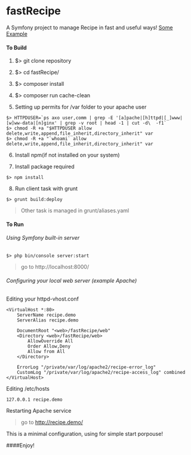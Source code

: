 fastRecipe
==========

A Symfony project to manage Recipe in fast and useful ways!
[Some Example](example.md)

#### To Build

1) $> git clone repository

2) $> cd fastRecipe/

3) $> composer install

4) $> composer run cache-clean

5) Setting up permits for /var folder to your apache user

```shell
$> HTTPDUSER=`ps axo user,comm | grep -E '[a]pache|[h]ttpd|[_]www|[w]ww-data|[n]ginx' | grep -v root | head -1 | cut -d\  -f1` 
$> chmod -R +a "$HTTPDUSER allow delete,write,append,file_inherit,directory_inherit" var
$> chmod -R +a "`whoami` allow delete,write,append,file_inherit,directory_inherit" var
```

6) Install npm(if not installed on your system)

7) Install package required

```shell
$> npm install
```

8) Run client task with grunt

```shell
$> grunt build:deploy
```

> Other task is managed in grunt/aliases.yaml 

#### To Run

###### Using Symfony built-in server

```shell
$> php bin/console server:start
```
> go to http://localhost:8000/

###### Configuring your local web server (example Apache)

Editing your httpd-vhost.conf

```shell
<VirtualHost *:80>
    ServerName recipe.demo
    ServerAlias recipe.demo

    DocumentRoot "<web>/fastRecipe/web"
    <Directory <web>/fastRecipe/web>
        AllowOverride All
        Order Allow,Deny
        Allow from All
    </Directory>

    ErrorLog "/private/var/log/apache2/recipe-error_log"
    CustomLog "/private/var/log/apache2/recipe-access_log" combined
</VirtualHost>
```

Editing /etc/hosts

```shell
127.0.0.1 recipe.demo
```

Restarting Apache service

> go to http://recipe.demo/

This is a minimal configuration, using for simple start porpouse!

####Enjoy!
